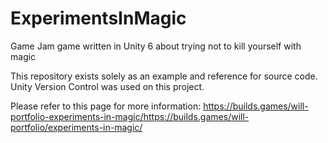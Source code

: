 # ExperimentsInMagic
Game Jam game written in Unity 6 about trying not to kill yourself with magic

This repository exists solely as an example and reference for source code. 
Unity Version Control was used on this project.

Please refer to this page for more information:
https://builds.games/will-portfolio-experiments-in-magic/https://builds.games/will-portfolio/experiments-in-magic/
